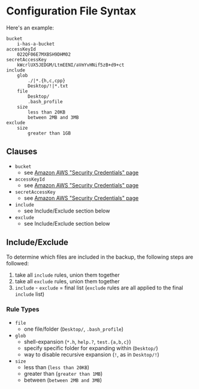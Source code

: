 # Configuration File Syntax

Here's an example:

	bucket
		i-has-a-bucket
	accessKeyId
		022QF06E7MXBSH9DHM02
	secretAccessKey
		kWcrlUX5JEDGM/LtmEENI/aVmYvHNif5zB+d9+ct
	include
		glob
			./|*.{h,c,cpp}
			Desktop/!|*.txt
		file
			Desktop/
			.bash_profile
		size
			less than 20KB
			between 2MB and 3MB
	exclude
		size
			greater than 1GB

## Clauses

* `bucket`
	* see [Amazon AWS "Security Credentials" page](http://aws.amazon.com/security-credentials) <!-- is this really where we go to discover our current bucket names? -->
* `accessKeyId`
	* see [Amazon AWS "Security Credentials" page](http://aws.amazon.com/security-credentials)
* `secretAccessKey`
	* see [Amazon AWS "Security Credentials" page](http://aws.amazon.com/security-credentials)
* `include`
	* see Include/Exclude section below
* `exclude`
	* see Include/Exclude section below

## Include/Exclude

To determine which files are included in the backup, the following steps are followed:

1. take all `include` rules, union them together
2. take all `exclude` rules, union them together
3. `include` - `exclude` = final list (`exclude` rules are all applied to the final `include` list)

### Rule Types

* `file`
	* one file/folder (`Desktop/`, `.bash_profile`)
* `glob`
	* shell-expansion (`*.h`, `help.?`, `test.{a,b,c}`)
	* specify specific folder for expanding within (`Desktop/`)
	* way to disable recursive expansion (`!`, as in `Desktop/!`)
* `size`
	* less than (`less than 20KB`)
	* greater than (`greater than 1MB`)
	* between (`between 2MB and 3MB`)
